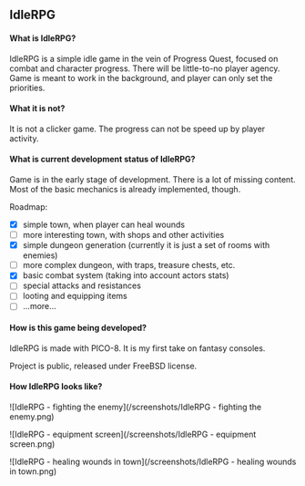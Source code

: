 ## IdleRPG

#### What is IdleRPG?

IdleRPG is a simple idle game in the vein of Progress Quest, focused on combat and character progress. There will be little-to-no player agency. Game is meant to work in the background, and player can only set the priorities.

#### What it is not?

It is not a clicker game. The progress can not be speed up by player activity.

#### What is current development status of IdleRPG?

Game is in the early stage of development. There is a lot of missing content. Most of the basic mechanics is already implemented, though.

Roadmap:

- [x] simple town, when player can heal wounds
- [ ] more interesting town, with shops and other activities
- [x] simple dungeon generation (currently it is just a set of rooms with enemies)
- [ ] more complex dungeon, with traps, treasure chests, etc.
- [x] basic combat system (taking into account actors stats)
- [ ] special attacks and resistances
- [ ] looting and equipping items
- [ ] ...more...

#### How is this game being developed?

IdleRPG is made with PICO-8. It is my first take on fantasy consoles.

Project is public, released under FreeBSD license.

#### How IdleRPG looks like?

![IdleRPG - fighting the enemy](/screenshots/IdleRPG - fighting the enemy.png)

![IdleRPG - equipment screen](/screenshots/IdleRPG - equipment screen.png)

![IdleRPG - healing wounds in town](/screenshots/IdleRPG - healing wounds in town.png)

